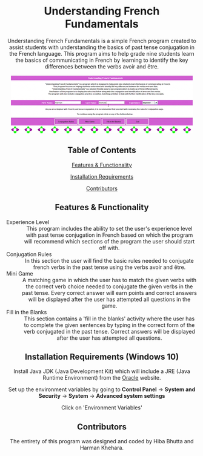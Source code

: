 <h1 align="center">Understanding French Fundamentals</h1>

<p align="center">Understanding French Fundamentals is a simple French program created to assist students with understanding the basics of past tense conjugation in the French language. This program aims to help grade nine students learn the basics of communicating in French by learning to identify the key differences between the verbs avoir and être. </p>

<p align="center">
  <img width="480" height="154" src="french_project.gif">
</p>

<h2 align="center">Table of Contents</h2>

<p align="center"><a href="https://github.com/harman-khehara/Understanding-French-Fundamentals#features--functionality">Features & Functionality</a></p>
<p align="center"><a href="https://github.com/harman-khehara/Understanding-French-Fundamentals#installation-requirements-windows-10">Installation Requirements</a></p>
<p align="center"><a href="https://github.com/harman-khehara/Understanding-French-Fundamentals#contributors">Contributors</a></p>

<h2 align="center">Features & Functionality</h2>

<p align="center">
  <dl>
    <dt>Experience Level</dt>
    <dd align="center">This program includes the ability to set the user's experience level with past tense conjugation in French based on which the program will recommend which sections of the program the user should start off with. </dd>
    <dt>Conjugation Rules</dt>
    <dd align="center">In this section the user will find the basic rules needed to conjugate french verbs in the past tense using the verbs avoir and être.</dd>
    <dt>Mini Game</dt>
    <dd align="center">A matching game in which the user has to match the given verbs with the correct verb choice needed to conjugate the given verbs in the past tense. Every correct answer will earn points and correct answers will be displayed after the user has attempted all questions in the game.</dd>
    <dt>Fill in the Blanks</dt>
    <dd align="center">This section contains a 'fill in the blanks' activity where the user has to complete the given sentences by typing in the correct form of the verb conjugated in the past tense. Correct answers will be displayed after the user has attempted all questions.</dd>
  </dl>
</p>

<h2 align="center">Installation Requirements (Windows 10)</h2>

<p align="center">Install Java JDK (Java Development Kit) which will include a JRE (Java Runtime Environment) from the <a href="https://www.oracle.com/java/technologies/javase-downloads.html">Oracle</a> website. </p>

<p align="center">Set up the environment variables by going to <b>Control Panel</b> -> <b>System and Security</b> -> <b>System</b> -> <b>Advanced system settings</b>
<p align="center">Click on 'Environment Variables'</p>
  
  
<h2 align="center">Contributors</h2>

<p align="center">The entirety of this program was designed and coded by Hiba Bhutta and Harman Khehara.</p>
